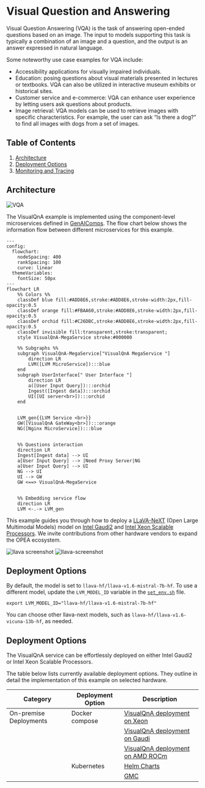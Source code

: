 # Visual Question and Answering

Visual Question Answering (VQA) is the task of answering open-ended questions based on an image. The input to models supporting this task is typically a combination of an image and a question, and the output is an answer expressed in natural language.

Some noteworthy use case examples for VQA include:

- Accessibility applications for visually impaired individuals.
- Education: posing questions about visual materials presented in lectures or textbooks. VQA can also be utilized in interactive museum exhibits or historical sites.
- Customer service and e-commerce: VQA can enhance user experience by letting users ask questions about products.
- Image retrieval: VQA models can be used to retrieve images with specific characteristics. For example, the user can ask “Is there a dog?” to find all images with dogs from a set of images.

## Table of Contents

1. [Architecture](#architecture)
2. [Deployment Options](#deployment-options)
3. [Monitoring and Tracing](./README_miscellaneous.md)

## Architecture

![VQA](./assets/img/vqa.png)

The VisualQnA example is implemented using the component-level microservices defined in [GenAIComps](https://github.com/opea-project/GenAIComps). The flow chart below shows the information flow between different microservices for this example.

```mermaid
---
config:
  flowchart:
    nodeSpacing: 400
    rankSpacing: 100
    curve: linear
  themeVariables:
    fontSize: 50px
---
flowchart LR
    %% Colors %%
    classDef blue fill:#ADD8E6,stroke:#ADD8E6,stroke-width:2px,fill-opacity:0.5
    classDef orange fill:#FBAA60,stroke:#ADD8E6,stroke-width:2px,fill-opacity:0.5
    classDef orchid fill:#C26DBC,stroke:#ADD8E6,stroke-width:2px,fill-opacity:0.5
    classDef invisible fill:transparent,stroke:transparent;
    style VisualQnA-MegaService stroke:#000000

    %% Subgraphs %%
    subgraph VisualQnA-MegaService["VisualQnA MegaService "]
        direction LR
        LVM([LVM MicroService]):::blue
    end
    subgraph UserInterface[" User Interface "]
        direction LR
        a([User Input Query]):::orchid
        Ingest([Ingest data]):::orchid
        UI([UI server<br>]):::orchid
    end


    LVM_gen{{LVM Service <br>}}
    GW([VisualQnA GateWay<br>]):::orange
    NG([Nginx MicroService]):::blue


    %% Questions interaction
    direction LR
    Ingest[Ingest data] --> UI
    a[User Input Query] --> |Need Proxy Server|NG
    a[User Input Query] --> UI
    NG --> UI
    UI --> GW
    GW <==> VisualQnA-MegaService


    %% Embedding service flow
    direction LR
    LVM <-.-> LVM_gen

```

This example guides you through how to deploy a [LLaVA-NeXT](https://github.com/LLaVA-VL/LLaVA-NeXT) (Open Large Multimodal Models) model on [Intel Gaudi2](https://www.intel.com/content/www/us/en/products/details/processors/ai-accelerators/gaudi-overview.html) and [Intel Xeon Scalable Processors](https://www.intel.com/content/www/us/en/products/details/processors/xeon.html). We invite contributions from other hardware vendors to expand the OPEA ecosystem.

![llava screenshot](./assets/img/llava_screenshot1.png)
![llava-screenshot](./assets/img/llava_screenshot2.png)

## Deployment Options

By default, the model is set to `llava-hf/llava-v1.6-mistral-7b-hf`. To use a different model, update the `LVM_MODEL_ID` variable in the [`set_env.sh`](./docker_compose/intel/hpu/gaudi/set_env.sh) file.

```
export LVM_MODEL_ID="llava-hf/llava-v1.6-mistral-7b-hf"
```

You can choose other llava-next models, such as `llava-hf/llava-v1.6-vicuna-13b-hf`, as needed.

## Deployment Options

The VisualQnA service can be effortlessly deployed on either Intel Gaudi2 or Intel Xeon Scalable Processors.

The table below lists currently available deployment options. They outline in detail the implementation of this example on selected hardware.

| Category               | Deployment Option    | Description                                                       |
| ---------------------- | -------------------- | ----------------------------------------------------------------- |
| On-premise Deployments | Docker compose       | [VisualQnA deployment on Xeon](./docker_compose/intel/cpu/xeon)   |
|                        |                      | [VisualQnA deployment on Gaudi](./docker_compose/intel/hpu/gaudi) |
|                        |                      | [VisualQnA deployment on AMD ROCm](./docker_compose/amd/gpu/rocm) |
|                        | Kubernetes           | [Helm Charts](./kubernetes/helm)                                  |
|                        |                      | [GMC](./kubernetes/gmc)                                           |
